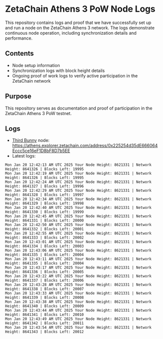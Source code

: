 # ZetaChain Athens 3 PoW Node Logs
This repository contains logs and proof that we have successfully set up and run a node on the ZetaChain Athens 3 network. The logs demonstrate continuous node operation, including synchronization details and performance.

## Contents
- Node setup information
- Synchronization logs with block height details
- Ongoing proof of work logs to verify active participation in the ZetaChain network

## Purpose
This repository serves as documentation and proof of participation in the ZetaChain Athens 3 PoW testnet.

## Logs

- [Third Bunny](https://thirdbunny.xyz/) node: https://athens.explorer.zetachain.com/address/0x225254d35dE666064Eccc5ce16eF1D8bF8D7b5EE
- Latest logs:
```
Mon Jan 20 12:42:13 AM UTC 2025 Your Node Height: 8621331 | Network Height: 8641326 | Blocks Left: 19995
Mon Jan 20 12:42:19 AM UTC 2025 Your Node Height: 8621331 | Network Height: 8641326 | Blocks Left: 19995
Mon Jan 20 12:42:24 AM UTC 2025 Your Node Height: 8621331 | Network Height: 8641327 | Blocks Left: 19996
Mon Jan 20 12:42:29 AM UTC 2025 Your Node Height: 8621331 | Network Height: 8641328 | Blocks Left: 19997
Mon Jan 20 12:42:34 AM UTC 2025 Your Node Height: 8621331 | Network Height: 8641329 | Blocks Left: 19998
Mon Jan 20 12:42:40 AM UTC 2025 Your Node Height: 8621331 | Network Height: 8641330 | Blocks Left: 19999
Mon Jan 20 12:42:45 AM UTC 2025 Your Node Height: 8621331 | Network Height: 8641331 | Blocks Left: 20000
Mon Jan 20 12:42:50 AM UTC 2025 Your Node Height: 8621331 | Network Height: 8641332 | Blocks Left: 20001
Mon Jan 20 12:42:55 AM UTC 2025 Your Node Height: 8621331 | Network Height: 8641333 | Blocks Left: 20002
Mon Jan 20 12:43:01 AM UTC 2025 Your Node Height: 8621331 | Network Height: 8641334 | Blocks Left: 20003
Mon Jan 20 12:43:06 AM UTC 2025 Your Node Height: 8621331 | Network Height: 8641335 | Blocks Left: 20004
Mon Jan 20 12:43:11 AM UTC 2025 Your Node Height: 8621331 | Network Height: 8641335 | Blocks Left: 20004
Mon Jan 20 12:43:17 AM UTC 2025 Your Node Height: 8621331 | Network Height: 8641336 | Blocks Left: 20005
Mon Jan 20 12:43:22 AM UTC 2025 Your Node Height: 8621331 | Network Height: 8641337 | Blocks Left: 20006
Mon Jan 20 12:43:28 AM UTC 2025 Your Node Height: 8621331 | Network Height: 8641338 | Blocks Left: 20007
Mon Jan 20 12:43:33 AM UTC 2025 Your Node Height: 8621331 | Network Height: 8641339 | Blocks Left: 20008
Mon Jan 20 12:43:38 AM UTC 2025 Your Node Height: 8621331 | Network Height: 8641340 | Blocks Left: 20009
Mon Jan 20 12:43:44 AM UTC 2025 Your Node Height: 8621331 | Network Height: 8641341 | Blocks Left: 20010
Mon Jan 20 12:43:49 AM UTC 2025 Your Node Height: 8621331 | Network Height: 8641342 | Blocks Left: 20011
Mon Jan 20 12:43:54 AM UTC 2025 Your Node Height: 8621331 | Network Height: 8641343 | Blocks Left: 20012
```
